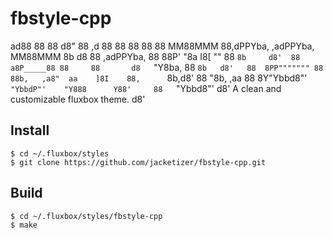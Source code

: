 # fbstyle-cpp

   ad88  88                                            88
  d8"    88                        ,d                  88
  88     88                        88                  88
MM88MMM  88,dPPYba,   ,adPPYba,  MM88MMM  8b       d8  88   ,adPPYba,
  88     88P'    "8a  I8[    ""    88     `8b     d8'  88  a8P_____88
  88     88       d8   `"Y8ba,     88      `8b   d8'   88  8PP"""""""
  88     88b,   ,a8"  aa    ]8I    88,      `8b,d8'    88  "8b,   ,aa
  88     8Y"Ybbd8"'   `"YbbdP"'    "Y888      Y88'     88   `"Ybbd8"'
                                              d8'
 A clean and customizable fluxbox theme.     d8'

Install
-------

```
$ cd ~/.fluxbox/styles
$ git clone https://github.com/jacketizer/fbstyle-cpp.git
```

Build
-----

```
$ cd ~/.fluxbox/styles/fbstyle-cpp
$ make
```
